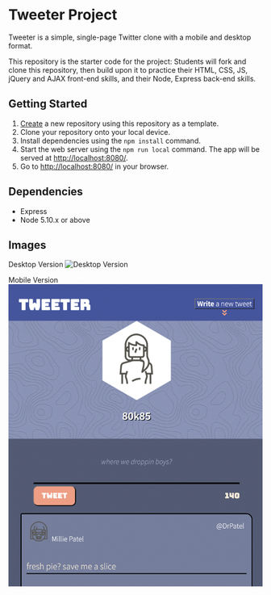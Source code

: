 # Tweeter Project

Tweeter is a simple, single-page Twitter clone with a mobile and desktop format.

This repository is the starter code for the project: Students will fork and clone this repository, then build upon it to practice their HTML, CSS, JS, jQuery and AJAX front-end skills, and their Node, Express back-end skills.

## Getting Started

1. [Create](https://docs.github.com/en/repositories/creating-and-managing-repositories/creating-a-repository-from-a-template) a new repository using this repository as a template.
2. Clone your repository onto your local device.
3. Install dependencies using the `npm install` command.
3. Start the web server using the `npm run local` command. The app will be served at <http://localhost:8080/>.
4. Go to <http://localhost:8080/> in your browser.

## Dependencies

- Express
- Node 5.10.x or above

## Images

Desktop Version
![Desktop Version](https://github.com/renji-3/RENJItweeter/blob/master/public/images/Screen%20Shot%202021-12-16%20at%2011.54.02%20PM.png?raw=true)

Mobile Version
![Mobile Version](https://github.com/renji-3/RENJItweeter/blob/master/public/images/Screen%20Shot%202021-12-16%20at%2011.54.23%20PM.png?raw=true)